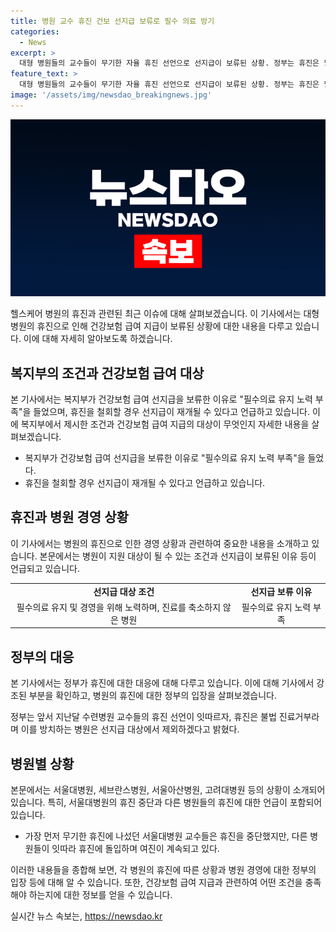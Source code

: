```yaml
---
title: 병원 교수 휴진 건보 선지급 보류로 필수 의료 방기
categories:
  - News
excerpt: >
  대형 병원들의 교수들이 무기한 자율 휴진 선언으로 선지급이 보류된 상황. 정부는 휴진은 필수의료 유지를 안 한다는 의미로 판단, 휴진 철회 시 선지급 가능성 언급. 또한, 수련병원에 대한 급여비 선지급에 대한 대책 설명과, 휴진에 대한 정부의 입장과 세브란스병원, 서울아산병원, 고려대병원의 교수들이 각각 무기한 휴진을 선언한 내용이 포함돼 있다.
feature_text: >
  대형 병원들의 교수들이 무기한 자율 휴진 선언으로 선지급이 보류된 상황. 정부는 휴진은 필수의료 유지를 안 한다는 의미로 판단, 휴진 철회 시 선지급 가능성 언급. 또한, 수련병원에 대한 급여비 선지급에 대한 대책 설명과, 휴진에 대한 정부의 입장과 세브란스병원, 서울아산병원, 고려대병원의 교수들이 각각 무기한 휴진을 선언한 내용이 포함돼 있다.
image: '/assets/img/newsdao_breakingnews.jpg'
---
```


<p><img src="/assets/img/newsdao_breakingnews.jpg" alt="firstkoreanews 속보" /></p>

<p>헬스케어 병원의 휴진과 관련된 최근 이슈에 대해 살펴보겠습니다. 이 기사에서는 대형 병원의 휴진으로 인해 건강보험 급여 지급이 보류된 상황에 대한 내용을 다루고 있습니다. 이에 대해 자세히 알아보도록 하겠습니다.</p>

<h2 data-ke-size="size26">복지부의 조건과 건강보험 급여 대상</h2>

<p>본 기사에서는 복지부가 건강보험 급여 선지급을 보류한 이유로 "필수의료 유지 노력 부족"을 들었으며, 휴진을 철회할 경우 선지급이 재개될 수 있다고 언급하고 있습니다. 이에 복지부에서 제시한 조건과 건강보험 급여 지급의 대상이 무엇인지 자세한 내용을 살펴보겠습니다.</p>

<ul>
  <li>복지부가 건강보험 급여 선지급을 보류한 이유로 "필수의료 유지 노력 부족"을 들었다.</li>
  <li>휴진을 철회할 경우 선지급이 재개될 수 있다고 언급하고 있습니다.</li>
</ul>

<h2 data-ke-size="size26">휴진과 병원 경영 상황</h2>

<p>이 기사에서는 병원의 휴진으로 인한 경영 상황과 관련하여 중요한 내용을 소개하고 있습니다. 본문에서는 병원이 지원 대상이 될 수 있는 조건과 선지급이 보류된 이유 등이 언급되고 있습니다. </p>

<table>
  <tr>
    <td style="text-align: center; height: 17px;"><b>선지급 대상 조건</b></td>
    <td style="text-align: center; height: 17px;"><b>선지급 보류 이유</b></td>
  </tr>
  <tr>
    <td style="text-align: center; height: 17px;">필수의료 유지 및 경영을 위해 노력하며, 진료를 축소하지 않은 병원</td>
    <td style="text-align: center; height: 17px;">필수의료 유지 노력 부족</td>
  </tr>
</table>

<h2 data-ke-size="size26">정부의 대응</h2>

<p>본 기사에서는 정부가 휴진에 대한 대응에 대해 다루고 있습니다. 이에 대해 기사에서 강조된 부분을 확인하고, 병원의 휴진에 대한 정부의 입장을 살펴보겠습니다.</p>

<p data-ke-size="size16">정부는 앞서 지난달 수련병원 교수들의 휴진 선언이 잇따르자, 휴진은 불법 진료거부라며 이를 방치하는 병원은 선지급 대상에서 제외하겠다고 밝혔다.</p>

<h2 data-ke-size="size26">병원별 상황</h2>

<p>본문에서는 서울대병원, 세브란스병원, 서울아산병원, 고려대병원 등의 상황이 소개되어 있습니다. 특히, 서울대병원의 휴진 중단과 다른 병원들의 휴진에 대한 언급이 포함되어 있습니다. </p>

<ul>
  <li>가장 먼저 무기한 휴진에 나섰던 서울대병원 교수들은 휴진을 중단했지만, 다른 병원들이 잇따라 휴진에 돌입하며 여진이 계속되고 있다.</li>
</ul>

<p>이러한 내용들을 종합해 보면, 각 병원의 휴진에 따른 상황과 병원 경영에 대한 정부의 입장 등에 대해 알 수 있습니다. 또한, 건강보험 급여 지급과 관련하여 어떤 조건을 충족해야 하는지에 대한 정보를 얻을 수 있습니다.</p>
실시간 뉴스 속보는, <a href="https://newsdao.kr" rel="dofollow">https://newsdao.kr</a>


